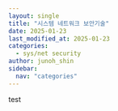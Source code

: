 ```yaml
---
layout: single
title: "시스템 네트워크 보안기술"
date: 2025-01-23
last_modified_at: 2025-01-23
categories:
  - sys/net security
author: junoh_shin
sidebar:
  nav: "categories"
---
```


test

